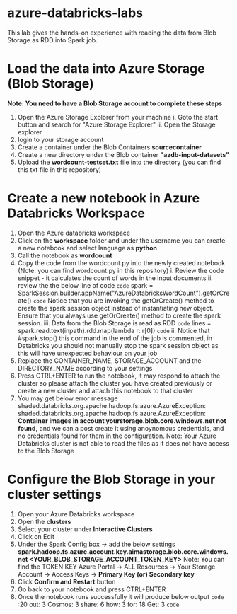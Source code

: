 # azure-databricks-labs
This lab gives the hands-on experience with reading the data from Blob Storage as RDD into Spark job.

# Load the data into Azure Storage (Blob Storage)

**Note: You need to have a Blob Storage account to complete these steps**

1. Open the Azure Storage Explorer from your machine
     i. Goto the start button and search for "Azure Storage Explorer"
    ii. Open the Storage explorer
2. login to your storage account 
3. Create a container under the Blob Containers **sourcecontainer**
4. Create a new directory under the Blob container **"azdb-input-datasets"**
5. Upload the **wordcount-testset.txt** file into the directory (you can find this txt file in this repository)

# Create a new notebook in Azure Databricks Workspace

1. Open the Azure databricks workspace
2. Click on the **workspace** folder and under the username you can create a new notebook and select language as **python**
3. Call the notebook as **wordcount**
4. Copy the code from the wordcount.py into the newly created notebook (Note: you can find wordcount.py in this repository)
    i. Review the code snippet - it calculates the count of words in the input documents
    ii. review the the below line of code
    `code` spark = SparkSession.builder.appName("AzureDatabricksWordCount").getOrCreate() `code`
    Notice that you are invoking the getOrCreate() method to create the spark session object instead of instantiating new object. Ensure that you always use getOrCreate() method to create the spark session.
    iii. Data from the Blob Storage is read as RDD
    `code` lines = spark.read.text(inpath).rdd.map(lambda r: r[0]) `code`
    ii. Notice that #spark.stop() this command in the end of the job is commented, in Databricks you should not manually stop the spark session object as this will have unexpected behaviour on your job
5. Replace the CONTAINER_NAME, STORAGE_ACCOUNT and the DIRECTORY_NAME according to your settings
6. Press CTRL+ENTER to run the notebook, it may respond to attach the cluster so please attach the cluster you have created previously or create a new cluster and attach this notebook to that cluster
7. You may get below error message
shaded.databricks.org.apache.hadoop.fs.azure.AzureException: shaded.databricks.org.apache.hadoop.fs.azure.AzureException: **Container images in account yourstorage.blob.core.windows.net not found,** and we can a post create it using anoynomous credentials, and no credentials found for them in the configuration.
Note: Your Azure Databricks cluster is not able to read the files as it does not have access to the Blob Storage

# Configure the Blob Storage in your cluster settings

1. Open your Azure Databricks workspace
2. Open the **clusters**
3. Select your cluster under **Interactive Clusters**
4. Click on Edit
5. Under the Spark Config box -> add the below settings
**spark.hadoop.fs.azure.account.key.aimastorage.blob.core.windows.net <YOUR_BLOB_STORAGE_ACCOUNT_TOKEN_KEY>**
Note: You can find the TOKEN KEY Azure Portal -> ALL Resources -> Your Storage Account -> Access Keys -> **Primary Key (or) Secondary key**
6. Click **Confirm and Restart** button 
7. Go back to your notebook and press CTRL+ENTER
8. Once the notebook runs successfully it will produce below output
`code`
 :20 
 out: 3 
 Cosmos: 3 
 share: 6 
 how: 3 
 for: 18 
 Get: 3
 `code`

